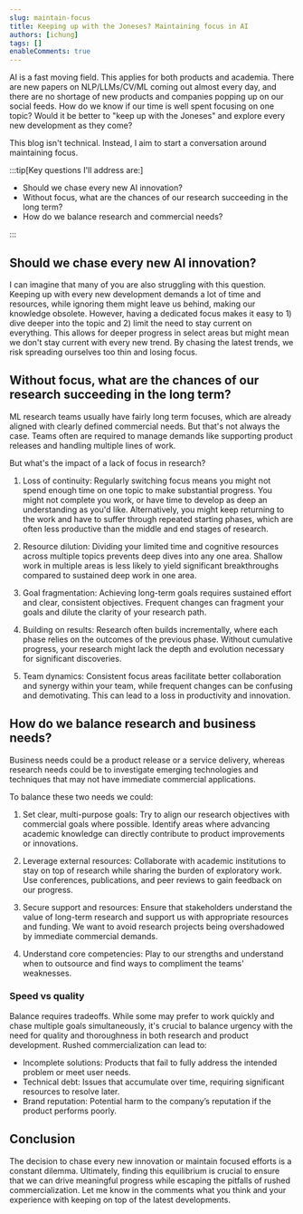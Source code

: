 ```yaml
---
slug: maintain-focus
title: Keeping up with the Joneses? Maintaining focus in AI
authors: [ichung]
tags: []
enableComments: true
---
```


AI is a fast moving field. This applies for both products and academia. There are new papers on NLP/LLMs/CV/ML coming out almost every day, and there are no shortage of new products and companies popping up on our social feeds. How do we know if our time is well spent focusing on one topic? Would it be better to "keep up with the Joneses" and explore every new development as they come?

This blog isn't technical. Instead, I aim to start a conversation around maintaining focus.

:::tip[Key questions I'll address are:]

- Should we chase every new AI innovation?
- Without focus, what are the chances of our research succeeding in the long term?
- How do we balance research and commercial needs?

:::

## Should we chase every new AI innovation?

I can imagine that many of you are also struggling with this question. Keeping up with every new development demands a lot of time and resources, while ignoring them might leave us behind, making our knowledge obsolete.  However, having a dedicated focus makes it easy to 1) dive deeper into the topic and 2) limit the need to stay current on everything. This allows for deeper progress in select areas but might mean we don't stay current with every new trend. By chasing the latest trends, we risk spreading ourselves too thin and losing focus. 

## Without focus, what are the chances of our research succeeding in the long term?

ML research teams usually have fairly long term focuses, which are already aligned with clearly defined commercial needs. But that's not always the case. Teams often are required to manage demands like supporting product releases and handling multiple lines of work. 

But what's the impact of a lack of focus in research?

1. Loss of continuity: Regularly switching focus means you might not spend enough time on one topic to make substantial progress. You might not complete you work, or have time to develop as deep an understanding as you'd like. Alternatively, you might keep returning to the work and have to suffer through repeated starting phases, which are often less productive than the middle and end stages of research.

2. Resource dilution: Dividing your limited time and cognitive resources across multiple topics prevents deep dives into any one area. Shallow work in multiple areas is less likely to yield significant breakthroughs compared to sustained deep work in one area.

3. Goal fragmentation: Achieving long-term goals requires sustained effort and clear, consistent objectives. Frequent changes can fragment your goals and dilute the clarity of your research path.

4. Building on results: Research often builds incrementally, where each phase relies on the outcomes of the previous phase. Without cumulative progress, your research might lack the depth and evolution necessary for significant discoveries.

5. Team dynamics: Consistent focus areas facilitate better collaboration and synergy within your team, while frequent changes can be confusing and demotivating. This can lead to a loss in productivity and innovation. 

## How do we balance research and business needs?
Business needs could be a product release or a service delivery, whereas research needs could be to investigate emerging technologies and techniques that may not have immediate commercial applications.

To balance these two needs we could:

1. Set clear, multi-purpose goals: Try to align our research objectives with commercial goals where possible. Identify areas where advancing academic knowledge can directly contribute to product improvements or innovations. 

2. Leverage external resources: Collaborate with academic institutions to stay on top of research while sharing the burden of exploratory work. Use conferences, publications, and peer reviews to gain feedback on our progress. 

3. Secure support and resources: Ensure that stakeholders understand the value of long-term research and support us with appropriate resources and funding. We want to avoid research projects being overshadowed by immediate commercial demands.

4. Understand core competencies: Play to our strengths and understand when to outsource and find ways to compliment the teams' weaknesses. 

### Speed vs quality
Balance requires tradeoffs. While some may prefer to work quickly and chase multiple goals simultaneously, it's crucial to balance urgency with the need for quality and thoroughness in both research and product development. Rushed commercialization can lead to:

- Incomplete solutions: Products that fail to fully address the intended problem or meet user needs.
- Technical debt: Issues that accumulate over time, requiring significant resources to resolve later.
- Brand reputation: Potential harm to the company’s reputation if the product performs poorly.

## Conclusion
The decision to chase every new innovation or maintain focused efforts is a constant dilemma.
Ultimately, finding this equilibrium is crucial to ensure that we can drive meaningful progress while escaping the pitfalls of rushed commercialization. Let me know in the comments what you think and your experience with keeping on top of the latest developments. 